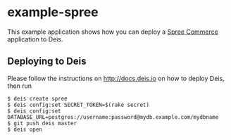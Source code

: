 example-spree
=============

This example application shows how you can deploy a [Spree Commerce][spree] application to Deis.

## Deploying to Deis

Please follow the instructions on http://docs.deis.io on how to deploy Deis, then run

```console
$ deis create spree
$ deis config:set SECRET_TOKEN=$(rake secret)
$ deis config:set DATABASE_URL=postgres://username:password@mydb.example.com/mydbname
$ git push deis master
$ deis open
```

[spree]: http://spreecommerce.com/
